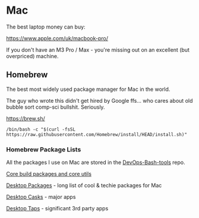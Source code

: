 # Mac

The best laptop money can buy:

https://www.apple.com/uk/macbook-pro/

If you don't have an M3 Pro / Max - you're missing out on an excellent (but overpriced) machine.

## Homebrew

The best most widely used package manager for Mac in the world.

The guy who wrote this didn't get hired by Google ffs... who cares about old bubble sort comp-sci bullshit. Seriously.

https://brew.sh/

```shell
/bin/bash -c "$(curl -fsSL https://raw.githubusercontent.com/Homebrew/install/HEAD/install.sh)"
```

### Homebrew Package Lists

All the packages I use on Mac are stored in the [DevOps-Bash-tools](devops-bash-tools.md) repo.

[Core build packages and core utils](https://github.com/HariSekhon/DevOps-Bash-tools/blob/master/setup/brew-packages.txt)

[Desktop Packages](https://github.com/HariSekhon/DevOps-Bash-tools/blob/master/setup/brew-packages-desktop.txt) - long list of cool & techie packages for Mac

[Desktop Casks](https://github.com/HariSekhon/DevOps-Bash-tools/blob/master/setup/brew-packages-desktop-casks.txt) - major apps

[Desktop Taps](https://github.com/HariSekhon/DevOps-Bash-tools/blob/master/setup/brew-packages-desktop-taps.txt) - significant 3rd party apps
